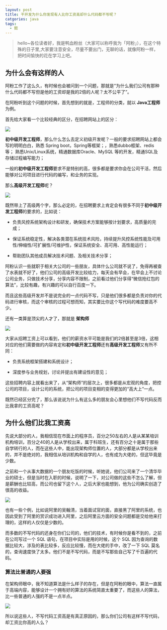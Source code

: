 ```yaml
---
layout: post
title: 干开发为什么你发现有人比你工资高却什么代码都不写呢？
catgories: java
tags:
  - 懿
---
```


> hello~各位读者好，我是鸭血粉丝（大家可以称呼我为「阿粉」），在这个特殊的日子里,大家要注意安全，尽量不要出门，无聊的话，就像阿粉一样，把时间愉快的花在学习上吧。

<!--more-->

## 为什么会有这样的人

阿粉工作了这么久，有时候也会被问到一个问题，那就是“为什么我们公司有那种什么代码都不写但是他的工资却是我的2倍的人呢？太不公平了”。

在阿粉听到这个问题的时候，首先想到的就是，工程师的分类，就以 **Java工程师** 为例。

首先给大家看一个比较经典的区分，在招聘网站上的区分：

![](http://www.justdojava.com/assets/images/2019/java/image_yi/2020/03-20/1.jpg)

**初中级开发工程师**，那么什么怎么去定义初级开发呢？一般的要求招聘网站上都会写的明明白白，熟悉 Spring boot，Spring等框架；，熟悉dubbo框架、redis等； 熟悉Unix/Linux系统，精通数据库Oracle、MySQL 等的开发，精通SQL及存储过程编写能力； 

一般的**初中级开发工程师**要求不是特别的高，很多都是要求你会在公司干活，然后能够对公司项目进行代码的编写，和业务的实现。

那么**高级开发工程师**呢？

![](http://www.justdojava.com/assets/images/2019/java/image_yi/2020/03-20/2.jpg)

既然带上了高级两个字，那么必定的，在招聘要求上肯定会有很多不同于**初中级开发工程师**的要求的，比如说：

- 负责风控系统架构设计和研发，确保技术方案能够按计划要求，高质量的完成；

- 保证系统稳定性，解决各类潜在系统技术风险，持续提升风控系统性能及可用性/伸缩性/可扩展性/可维护性，保证系统安全、高可用、高性能运行；

- 帮助团队其他成员解决技术问题、及相关技术分享；

阿粉认识一些就职于相关大公司的一些朋友，具体什么公司就不说了，免得再被查了水表就不好了，他们公司的高级开发比较给力，每天会有早会，在早会上不讨论公司业务，只做技术分享，分享内容不限制，之前看过他们分享得“微信抢红包的算法”，比较有趣，有兴趣的可以自行百度一下。

而且这些高级开发并不是说完全的一点代码不写，只是他们很多都是负责对你的代码进行审核，而这个审核的过程可想而知，其实要比你这个写代码的难度要高不少。

还有一类算是顶尖的人才了，那就是 **架构师**

![](http://www.justdojava.com/assets/images/2019/java/image_yi/2020/03-20/3.jpg)

大家从招聘工资上可以看到，他们的薪资水平可能是我们的2倍甚至是3倍，这相对应的他们需要做的内容肯定和**初中级开发工程师**还有**高级开发工程师**又有所不同：

- 负责系统框架搭建和系统设计； 

- 深度参与业务规划，讨论并提出有建设性的意见； 

这些招聘内容上就看出来了，从“架构师”的层次上，很多都是从宏观的角度，把控公司的项目，设计公司的系统，把公司的项目变相的变得更加的“高大上”一点。

既然已经区分完了，那么该说说为什么有这么多的朋友会心里想他们不写代码反而比我拿的工资高呢？

## 为什么他们比我工资高

先说大部分的人，我相信现在市面上的程序员，百分之50左右的人是从某某培训机构培训，百分之40的人是从学校出来，属于科班生，还有百分之十是属于那些自学转行的人，而在这些人中，能出现架构师位置的人，大部分都是从学校出来的，并不是绝对的，我相信从培训机构和自学的人，也有成为大佬的，但这毕竟是少数。

之前和一个从事大数据的一个朋友吃饭的时候，听她说，他们公司来了一个清华毕业的硕士，但是当时在入职的时候，说明了一下，对公司做的这些不怎么了解，但是薪酬也比较高，而公司也留下这个人，之后大家也能想到，他为公司确实创造了很高的收益。

![](http://www.justdojava.com/assets/images/2019/java/image_yi/2020/03-20/4.jpg)

也有一些个例，比如说阿里的吴翰清，当着面试官的面，直接黑了阿里的系统，也因此受到了阿里的赏识成功进入阿里，之后阿里云方面的安全问题都是交给他来打理的，这样的人仅仅是少数的。

而多数的不写代码的还身在你们公司的，他们的技术，有时候你是看不到的，之前在公司写过一个 SQL 语句，在项目中实际是用的时候，这个 SQL 因为查询的数据比较大，涉及的表比较多，反应比较慢，而在大佬的手中，改了一下 SQL 莫名的，查询速度快了太多。他们不是不写代码，而是不写那些自己写了千百遍的代码。

### 算法比普通的人要强

在架构师眼中，我不知道算法是什么样子的存在，但是在阿粉的眼中，算法一直属于高端内容，能够设计一个拥有好的算法的系统简直太重要了，而这些人的算法，比一些普通的人强的不是一点半点。

![](http://www.justdojava.com/assets/images/2019/java/image_yi/2020/03-20/5.jpg)

所以说这些人，不写代码工资高是有真正原因的，那么你们公司有这样不写代码，却工资比你高的人么？





